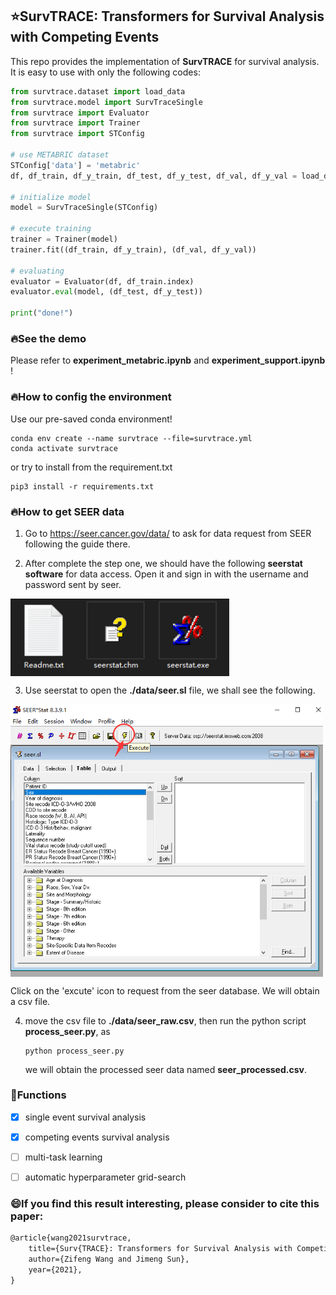 ## ⭐SurvTRACE: Transformers for Survival Analysis with Competing Events

This repo provides the implementation of **SurvTRACE** for survival analysis. It is easy to use with only the following codes:

```python
from survtrace.dataset import load_data
from survtrace.model import SurvTraceSingle
from survtrace import Evaluator
from survtrace import Trainer
from survtrace import STConfig

# use METABRIC dataset
STConfig['data'] = 'metabric'
df, df_train, df_y_train, df_test, df_y_test, df_val, df_y_val = load_data(STConfig)

# initialize model
model = SurvTraceSingle(STConfig)

# execute training
trainer = Trainer(model)
trainer.fit((df_train, df_y_train), (df_val, df_y_val))

# evaluating
evaluator = Evaluator(df, df_train.index)
evaluator.eval(model, (df_test, df_y_test))

print("done!")
```



### 🔥See the demo

Please refer to **experiment_metabric.ipynb** and **experiment_support.ipynb** !



### 🔥How to config the environment

Use our pre-saved conda environment!

```shell
conda env create --name survtrace --file=survtrace.yml
conda activate survtrace
```

or try to install from the requirement.txt

```shell
pip3 install -r requirements.txt
```



### 🔥How to get SEER data

1. Go to https://seer.cancer.gov/data/ to ask for data request from SEER following the guide there.

2. After complete the step one, we should have the following **seerstat software** for data access. Open it and sign in with the username and password sent by seer.

  <img src="./figure/seer_1.png" width="350" align="center" />

3. Use seerstat to open the **./data/seer.sl** file, we shall see the following.

  <img src="./figure/seer_2.png" width="500" align="center" />  

Click on the 'excute' icon to request from the seer database. We will obtain a csv file.

4. move the csv file to **./data/seer_raw.csv**, then run the python script **process_seer.py**, as

   ```shell
   python process_seer.py
   ```

   we will obtain the processed seer data named **seer_processed.csv**.



### 📝Functions

- [x] single event survival analysis
- [x] competing events survival analysis
- [ ] multi-task learning
- [ ] automatic hyperparameter grid-search



### :smile:If you find this result interesting, please consider to cite this paper:

```latex
@article{wang2021survtrace,
    title={Surv{TRACE}: Transformers for Survival Analysis with Competing Events},
    author={Zifeng Wang and Jimeng Sun},
    year={2021},
}
```

